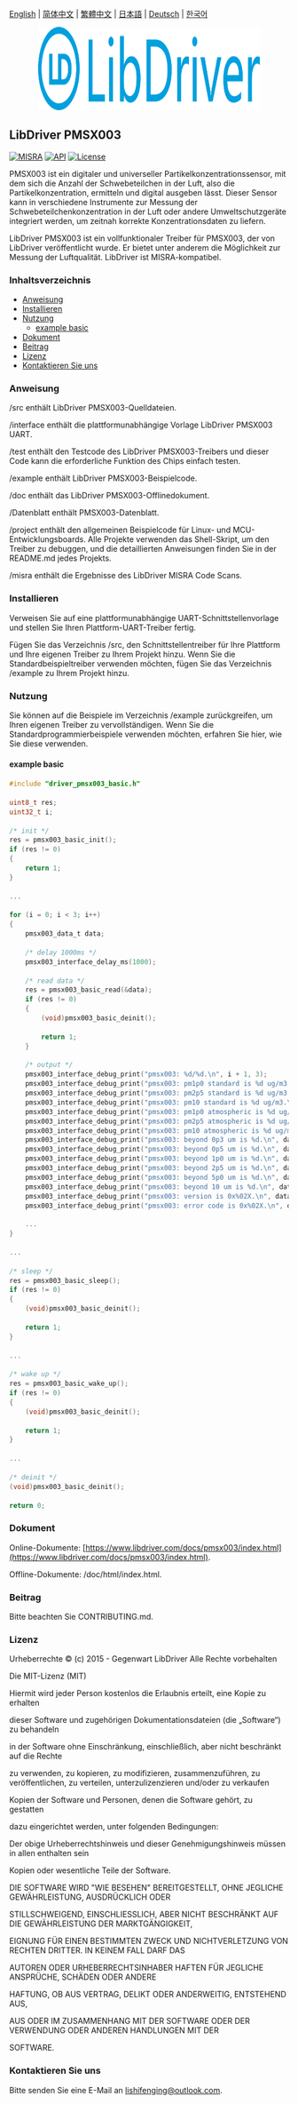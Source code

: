 [English](/README.md) | [ 简体中文](/README_zh-Hans.md) | [繁體中文](/README_zh-Hant.md) | [日本語](/README_ja.md) | [Deutsch](/README_de.md) | [한국어](/README_ko.md)

<div align=center>
<img src="/doc/image/logo.svg" width="400" height="150"/>
</div>

## LibDriver PMSX003
[![MISRA](https://img.shields.io/badge/misra-compliant-brightgreen.svg)](/misra/README.md) [![API](https://img.shields.io/badge/api-reference-blue.svg)](https://www.libdriver.com/docs/pmsx003/index.html) [![License](https://img.shields.io/badge/license-MIT-brightgreen.svg)](/LICENSE) 

PMSX003 ist ein digitaler und universeller Partikelkonzentrationssensor, mit dem sich die Anzahl der Schwebeteilchen in der Luft, also die Partikelkonzentration, ermitteln und digital ausgeben lässt. Dieser Sensor kann in verschiedene Instrumente zur Messung der Schwebeteilchenkonzentration in der Luft oder andere Umweltschutzgeräte integriert werden, um zeitnah korrekte Konzentrationsdaten zu liefern.

LibDriver PMSX003 ist ein vollfunktionaler Treiber für PMSX003, der von LibDriver veröffentlicht wurde. Er bietet unter anderem die Möglichkeit zur Messung der Luftqualität. LibDriver ist MISRA-kompatibel.

### Inhaltsverzeichnis

  - [Anweisung](#Anweisung)
  - [Installieren](#Installieren)
  - [Nutzung](#Nutzung)
    - [example basic](#example-basic)
  - [Dokument](#Dokument)
  - [Beitrag](#Beitrag)
  - [Lizenz](#Lizenz)
  - [Kontaktieren Sie uns](#Kontaktieren-Sie-uns)

### Anweisung

/src enthält LibDriver PMSX003-Quelldateien.

/interface enthält die plattformunabhängige Vorlage LibDriver PMSX003 UART.

/test enthält den Testcode des LibDriver PMSX003-Treibers und dieser Code kann die erforderliche Funktion des Chips einfach testen.

/example enthält LibDriver PMSX003-Beispielcode.

/doc enthält das LibDriver PMSX003-Offlinedokument.

/Datenblatt enthält PMSX003-Datenblatt.

/project enthält den allgemeinen Beispielcode für Linux- und MCU-Entwicklungsboards. Alle Projekte verwenden das Shell-Skript, um den Treiber zu debuggen, und die detaillierten Anweisungen finden Sie in der README.md jedes Projekts.

/misra enthält die Ergebnisse des LibDriver MISRA Code Scans.

### Installieren

Verweisen Sie auf eine plattformunabhängige UART-Schnittstellenvorlage und stellen Sie Ihren Plattform-UART-Treiber fertig.

Fügen Sie das Verzeichnis /src, den Schnittstellentreiber für Ihre Plattform und Ihre eigenen Treiber zu Ihrem Projekt hinzu. Wenn Sie die Standardbeispieltreiber verwenden möchten, fügen Sie das Verzeichnis /example zu Ihrem Projekt hinzu.

### Nutzung

Sie können auf die Beispiele im Verzeichnis /example zurückgreifen, um Ihren eigenen Treiber zu vervollständigen. Wenn Sie die Standardprogrammierbeispiele verwenden möchten, erfahren Sie hier, wie Sie diese verwenden.

#### example basic

```C
#include "driver_pmsx003_basic.h"

uint8_t res;
uint32_t i;

/* init */
res = pmsx003_basic_init();
if (res != 0)
{
    return 1;
}

...
    
for (i = 0; i < 3; i++)
{
    pmsx003_data_t data;

    /* delay 1000ms */
    pmsx003_interface_delay_ms(1000);

    /* read data */
    res = pmsx003_basic_read(&data);
    if (res != 0)
    {
        (void)pmsx003_basic_deinit();

        return 1;
    }

    /* output */
    pmsx003_interface_debug_print("pmsx003: %d/%d.\n", i + 1, 3);
    pmsx003_interface_debug_print("pmsx003: pm1p0 standard is %d ug/m3.\n", data.pm1p0_standard_ug_m3);
    pmsx003_interface_debug_print("pmsx003: pm2p5 standard is %d ug/m3.\n", data.pm2p5_standard_ug_m3);
    pmsx003_interface_debug_print("pmsx003: pm10 standard is %d ug/m3.\n", data.pm10_standard_ug_m3);
    pmsx003_interface_debug_print("pmsx003: pm1p0 atmospheric is %d ug/m3.\n", data.pm1p0_atmospheric_ug_m3);
    pmsx003_interface_debug_print("pmsx003: pm2p5 atmospheric is %d ug/m3.\n", data.pm2p5_atmospheric_ug_m3);
    pmsx003_interface_debug_print("pmsx003: pm10 atmospheric is %d ug/m3.\n", data.pm10_atmospheric_ug_m3);
    pmsx003_interface_debug_print("pmsx003: beyond 0p3 um is %d.\n", data.beyond_0p3um);
    pmsx003_interface_debug_print("pmsx003: beyond 0p5 um is %d.\n", data.beyond_0p5um);
    pmsx003_interface_debug_print("pmsx003: beyond 1p0 um is %d.\n", data.beyond_1p0um);
    pmsx003_interface_debug_print("pmsx003: beyond 2p5 um is %d.\n", data.beyond_2p5um);
    pmsx003_interface_debug_print("pmsx003: beyond 5p0 um is %d.\n", data.beyond_5p0um);
    pmsx003_interface_debug_print("pmsx003: beyond 10 um is %d.\n", data.beyond_10um);
    pmsx003_interface_debug_print("pmsx003: version is 0x%02X.\n", data.version);
    pmsx003_interface_debug_print("pmsx003: error code is 0x%02X.\n", data.error_code);
    
    ...
}

...
    
/* sleep */
res = pmsx003_basic_sleep();
if (res != 0)
{
    (void)pmsx003_basic_deinit();
    
    return 1;
}

...
    
/* wake up */
res = pmsx003_basic_wake_up();
if (res != 0)
{
    (void)pmsx003_basic_deinit();
    
    return 1;
}

...
    
/* deinit */
(void)pmsx003_basic_deinit();

return 0;
```

### Dokument

Online-Dokumente: [https://www.libdriver.com/docs/pmsx003/index.html](https://www.libdriver.com/docs/pmsx003/index.html).

Offline-Dokumente: /doc/html/index.html.

### Beitrag

Bitte beachten Sie CONTRIBUTING.md.

### Lizenz

Urheberrechte © (c) 2015 - Gegenwart LibDriver Alle Rechte vorbehalten



Die MIT-Lizenz (MIT)



Hiermit wird jeder Person kostenlos die Erlaubnis erteilt, eine Kopie zu erhalten

dieser Software und zugehörigen Dokumentationsdateien (die „Software“) zu behandeln

in der Software ohne Einschränkung, einschließlich, aber nicht beschränkt auf die Rechte

zu verwenden, zu kopieren, zu modifizieren, zusammenzuführen, zu veröffentlichen, zu verteilen, unterzulizenzieren und/oder zu verkaufen

Kopien der Software und Personen, denen die Software gehört, zu gestatten

dazu eingerichtet werden, unter folgenden Bedingungen:



Der obige Urheberrechtshinweis und dieser Genehmigungshinweis müssen in allen enthalten sein

Kopien oder wesentliche Teile der Software.



DIE SOFTWARE WIRD "WIE BESEHEN" BEREITGESTELLT, OHNE JEGLICHE GEWÄHRLEISTUNG, AUSDRÜCKLICH ODER

STILLSCHWEIGEND, EINSCHLIESSLICH, ABER NICHT BESCHRÄNKT AUF DIE GEWÄHRLEISTUNG DER MARKTGÄNGIGKEIT,

EIGNUNG FÜR EINEN BESTIMMTEN ZWECK UND NICHTVERLETZUNG VON RECHTEN DRITTER. IN KEINEM FALL DARF DAS

AUTOREN ODER URHEBERRECHTSINHABER HAFTEN FÜR JEGLICHE ANSPRÜCHE, SCHÄDEN ODER ANDERE

HAFTUNG, OB AUS VERTRAG, DELIKT ODER ANDERWEITIG, ENTSTEHEND AUS,

AUS ODER IM ZUSAMMENHANG MIT DER SOFTWARE ODER DER VERWENDUNG ODER ANDEREN HANDLUNGEN MIT DER

SOFTWARE.

### Kontaktieren Sie uns

Bitte senden Sie eine E-Mail an lishifenging@outlook.com.